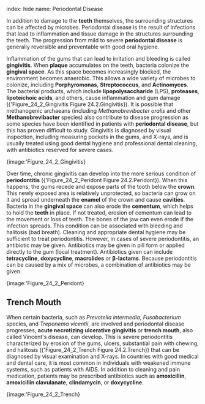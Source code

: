index: hide
name: Periodontal Disease

In addition to damage to the  **teeth** themselves, the surrounding structures can be affected by microbes. Periodontal disease is the result of infections that lead to inflammation and tissue damage in the structures surrounding the teeth. The progression from mild to severe  **periodontal disease** is generally reversible and preventable with good oral hygiene.

Inflammation of the gums that can lead to irritation and bleeding is called  **gingivitis**. When  **plaque** accumulates on the teeth, bacteria colonize the  **gingival space**. As this space becomes increasingly blocked, the environment becomes anaerobic. This allows a wide variety of microbes to colonize, including  **Porphyromonas**,  **Streptococcus**, and  **Actinomyces**. The bacterial products, which include  **lipopolysaccharide** (LPS),  **proteases**,  **lipoteichoic acids**, and others, cause inflammation and gum damage ({'Figure_24_2_Gingivitis Figure 24.2.Gingivitis}). It is possible that methanogenic archaeans (including  *Methanobrevibacter oralis* and other  **Methanobrevibacter** species) also contribute to disease progression as some species have been identified in patients with  **periodontal disease**, but this has proven difficult to study. Gingivitis is diagnosed by visual inspection, including measuring pockets in the gums, and X-rays, and is usually treated using good dental hygiene and professional dental cleaning, with antibiotics reserved for severe cases.


{image:'Figure_24_2_Gingivitis}
        

Over time, chronic gingivitis can develop into the more serious condition of  **periodontitis** ({'Figure_24_2_Peridont Figure 24.2.Peridont}). When this happens, the gums recede and expose parts of the tooth below the  **crown**. This newly exposed area is relatively unprotected, so bacteria can grow on it and spread underneath the  **enamel** of the crown and cause  **cavities**. Bacteria in the  **gingival space** can also erode the  **cementum**, which helps to hold the  **teeth** in place. If not treated, erosion of cementum can lead to the movement or loss of teeth. The bones of the jaw can even erode if the infection spreads. This condition can be associated with bleeding and halitosis (bad breath). Cleaning and appropriate dental hygiene may be sufficient to treat periodontitis. However, in cases of severe periodontitis, an antibiotic may be given. Antibiotics may be given in pill form or applied directly to the gum (local treatment). Antibiotics given can include  **tetracycline**,  **doxycycline**,  **macrolides** or  **β-lactams**. Because periodontitis can be caused by a mix of microbes, a combination of antibiotics may be given.


{image:'Figure_24_2_Peridont}
        

## Trench Mouth

When certain bacteria, such as  *Prevotella intermedia*,  *Fusobacterium* species, and  *Treponema vicentii*, are involved and periodontal disease progresses,  **acute necrotizing ulcerative gingivitis** or  **trench mouth**, also called Vincent's disease, can develop. This is severe periodontitis characterized by erosion of the gums, ulcers, substantial pain with chewing, and halitosis ({'Figure_24_2_Trench Figure 24.2.Trench}) that can be diagnosed by visual examination and X-rays. In countries with good medical and dental care, it is most common in individuals with weakened immune systems, such as patients with AIDS. In addition to cleaning and pain medication, patients may be prescribed antibiotics such as  **amoxicillin**,  **amoxicillin clavulanate**,  **clindamycin**, or  **doxycycline**.


{image:'Figure_24_2_Trench}
        
